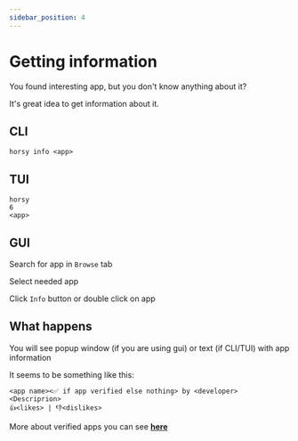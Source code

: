 ```yaml
---
sidebar_position: 4
---
```


# Getting information

You found interesting app, but you don't know anything about it?

It's great idea to get information about it.

## CLI
```
horsy info <app>
```

## TUI
```
horsy
6
<app>
```

## GUI
Search for app in `Browse` tab

Select needed app

Click `Info` button or double click on app

## What happens
You will see popup window (if you are using gui) or text (if CLI/TUI) with app information

It seems to be something like this:
```
<app name><✅ if app verified else nothing> by <developer>
<Descriprion>
👍<likes> | 👎<dislikes>
```

More about verified apps you can see **[here](/docs/more/verification)**
